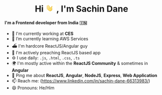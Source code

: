 <h1 align="center">
    Hi <img src='./assets/wave.gif' height='26' alt='there'>, I'm Sachin Dane
</h1>

#### I'm a Frontend developer from India 🇮🇳

- 🏢 I'm currently working at **CES**
- 🌱 I’m currently learning AWS Services
- ⛴ I'm hardcore ReactJS/Angular guy
- 💚 I'm actively preaching ReactJS based app
- ⚙️ I use daily: `.js`, `.html`, `.css`, `.ts`
- 🌍 I'm mostly active within the **ReactJS Community** & sometimes in **Angular**
- 💬 Ping me about **ReactJS**, **Angular**, **NodeJS**, **Express**, **Web Application**
- 📫 Reach me: (https://www.linkedin.com/in/sachin-dane-66313983/)
- 😄 Pronouns: He/Him
